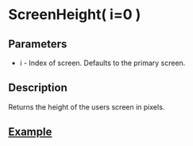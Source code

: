 # ScreenHeight( i=0 )

## Parameters

- i - Index of screen. Defaults to the primary screen.

## Description

Returns the height of the users screen in pixels.

## [Example](examples/ScreenWidth.bb)
